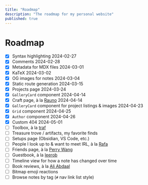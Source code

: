 ```yaml
---
title: "Roadmap"
description: "The roadmap for my personal website"
published: true
---
```


# Roadmap

- [x] Syntax highlighting
  <Comment type="inline">2024-02-27</Comment>
- [x] Comments
  <Comment type="inline">2024-02-28</Comment>
- [x] Metadata for MDX files
  <Comment type="inline">2024-03-01</Comment>
- [x] KaTeX
  <Comment type="inline">2024-03-02</Comment>
- [x] OG images for notes
  <Comment type="inline">2024-03-04</Comment>
- [x] Static route generation
  <Comment type="inline">2024-03-15</Comment>
- [x] Projects page
  <Comment type="inline">2024-03-24</Comment>
- [x] `GalleryCard` component
  <Comment type="inline">2024-04-14</Comment>
- [x] Craft page, à la [Rauno](https://rauno.me/craft)
  <Comment type="inline">2024-04-14</Comment>
- [x] `GalleryCard` component for project listings & images
  <Comment type="inline">2024-04-23</Comment>
- [x] `Grid` component
  <Comment type="inline">2024-04-25</Comment>
- [x] `Author` component
  <Comment type="inline">2024-04-26</Comment>
- [x] Custom 404
  <Comment type="inline">2024-05-01</Comment>
- [ ] Toolbox, à la [traf](https://tr.af/stack)
- [ ] Treasure trove / artifacts, my favorite finds
- [ ] Setups page (Obsidian, VS Code, etc.)
- [ ] People I look up to & want to meet IRL, à la [Rafa](https://rafa.design/)
- [ ] Friends page, à la [Perry Wang](https://www.perryw.ca/info)
- [ ] Guestbook, à la [leerob](https://leerob.io/guestbook)
- [ ] Timeline view for how a note has changed over time
- [ ] Book reviews, à la [Ali Abdaal](https://aliabdaal.com/book-notes/)
- [ ] Bitmap emoji reactions
- [ ] Browse notes by tag (`#` nav link list style)
